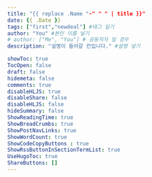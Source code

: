 ```yaml
---
title: "{{ replace .Name "-" " " | title }}"
date: {{ .Date }}
tags: ["first","newdeal"] #태그 달기
author: "You" #본인 이름 넣기  
# author: ["Me", "You"] # 공동저자 일 경우
description: "설명이 들어갈 칸입니다." #설명 넣기

showToc: true
TocOpen: false
draft: false
hidemeta: false
comments: true
disableHLJS: true 
disableShare: false
disableHLJS: false  
hideSummary: false
ShowReadingTime: true
ShowBreadCrumbs: true
ShowPostNavLinks: true
ShowWordCount: true
ShowCodeCopyButtons : true
ShowRssButtonInSectionTermList: true
UseHugoToc: true
ShareButtons: []
---
```


